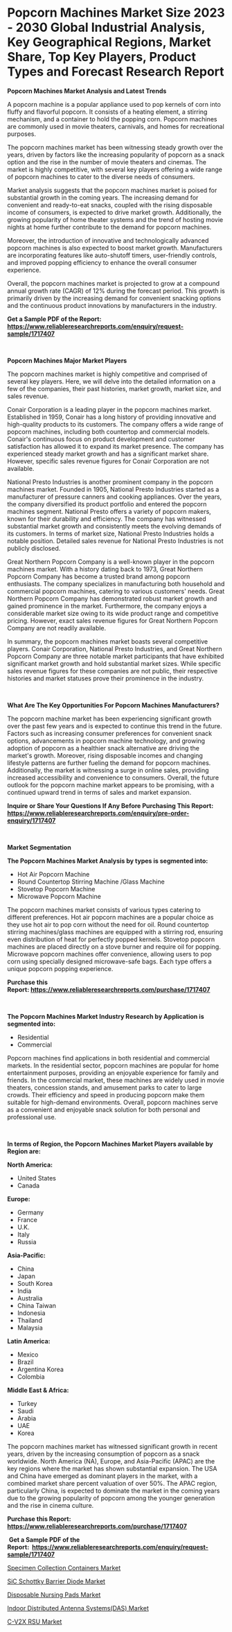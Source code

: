 <p><h1>Popcorn Machines Market Size 2023 - 2030 Global Industrial Analysis, Key Geographical Regions, Market Share, Top Key Players, Product Types and Forecast Research Report</h1></p><p><strong>Popcorn Machines Market Analysis and Latest Trends</strong></p>
<p><p>A popcorn machine is a popular appliance used to pop kernels of corn into fluffy and flavorful popcorn. It consists of a heating element, a stirring mechanism, and a container to hold the popping corn. Popcorn machines are commonly used in movie theaters, carnivals, and homes for recreational purposes.</p><p>The popcorn machines market has been witnessing steady growth over the years, driven by factors like the increasing popularity of popcorn as a snack option and the rise in the number of movie theaters and cinemas. The market is highly competitive, with several key players offering a wide range of popcorn machines to cater to the diverse needs of consumers.</p><p>Market analysis suggests that the popcorn machines market is poised for substantial growth in the coming years. The increasing demand for convenient and ready-to-eat snacks, coupled with the rising disposable income of consumers, is expected to drive market growth. Additionally, the growing popularity of home theater systems and the trend of hosting movie nights at home further contribute to the demand for popcorn machines.</p><p>Moreover, the introduction of innovative and technologically advanced popcorn machines is also expected to boost market growth. Manufacturers are incorporating features like auto-shutoff timers, user-friendly controls, and improved popping efficiency to enhance the overall consumer experience.</p><p>Overall, the popcorn machines market is projected to grow at a compound annual growth rate (CAGR) of 12% during the forecast period. This growth is primarily driven by the increasing demand for convenient snacking options and the continuous product innovations by manufacturers in the industry.</p></p>
<p><strong>Get a Sample PDF of the Report:&nbsp; <a href="https://www.reliableresearchreports.com/enquiry/request-sample/1717407">https://www.reliableresearchreports.com/enquiry/request-sample/1717407</a></strong></p>
<p>&nbsp;</p>
<p><strong>Popcorn Machines Major Market Players</strong></p>
<p><p>The popcorn machines market is highly competitive and comprised of several key players. Here, we will delve into the detailed information on a few of the companies, their past histories, market growth, market size, and sales revenue.</p><p>Conair Corporation is a leading player in the popcorn machines market. Established in 1959, Conair has a long history of providing innovative and high-quality products to its customers. The company offers a wide range of popcorn machines, including both countertop and commercial models. Conair's continuous focus on product development and customer satisfaction has allowed it to expand its market presence. The company has experienced steady market growth and has a significant market share. However, specific sales revenue figures for Conair Corporation are not available.</p><p>National Presto Industries is another prominent company in the popcorn machines market. Founded in 1905, National Presto Industries started as a manufacturer of pressure canners and cooking appliances. Over the years, the company diversified its product portfolio and entered the popcorn machines segment. National Presto offers a variety of popcorn makers, known for their durability and efficiency. The company has witnessed substantial market growth and consistently meets the evolving demands of its customers. In terms of market size, National Presto Industries holds a notable position. Detailed sales revenue for National Presto Industries is not publicly disclosed.</p><p>Great Northern Popcorn Company is a well-known player in the popcorn machines market. With a history dating back to 1973, Great Northern Popcorn Company has become a trusted brand among popcorn enthusiasts. The company specializes in manufacturing both household and commercial popcorn machines, catering to various customers' needs. Great Northern Popcorn Company has demonstrated robust market growth and gained prominence in the market. Furthermore, the company enjoys a considerable market size owing to its wide product range and competitive pricing. However, exact sales revenue figures for Great Northern Popcorn Company are not readily available.</p><p>In summary, the popcorn machines market boasts several competitive players. Conair Corporation, National Presto Industries, and Great Northern Popcorn Company are three notable market participants that have exhibited significant market growth and hold substantial market sizes. While specific sales revenue figures for these companies are not public, their respective histories and market statuses prove their prominence in the industry.</p></p>
<p>&nbsp;</p>
<p><strong>What Are The Key Opportunities For Popcorn Machines Manufacturers?</strong></p>
<p><p>The popcorn machine market has been experiencing significant growth over the past few years and is expected to continue this trend in the future. Factors such as increasing consumer preferences for convenient snack options, advancements in popcorn machine technology, and growing adoption of popcorn as a healthier snack alternative are driving the market's growth. Moreover, rising disposable incomes and changing lifestyle patterns are further fueling the demand for popcorn machines. Additionally, the market is witnessing a surge in online sales, providing increased accessibility and convenience to consumers. Overall, the future outlook for the popcorn machine market appears to be promising, with a continued upward trend in terms of sales and market expansion.</p></p>
<p><strong>Inquire or Share Your Questions If Any Before Purchasing This Report: <a href="https://www.reliableresearchreports.com/enquiry/pre-order-enquiry/1717407">https://www.reliableresearchreports.com/enquiry/pre-order-enquiry/1717407</a></strong></p>
<p>&nbsp;</p>
<p><strong>Market Segmentation</strong></p>
<p><strong>The Popcorn Machines Market Analysis by types is segmented into:</strong></p>
<p><ul><li>Hot Air Popcorn Machine</li><li>Round Countertop Stirring Machine /Glass Machine</li><li>Stovetop Popcorn Machine</li><li>Microwave Popcorn Machine</li></ul></p>
<p><p>The popcorn machines market consists of various types catering to different preferences. Hot air popcorn machines are a popular choice as they use hot air to pop corn without the need for oil. Round countertop stirring machines/glass machines are equipped with a stirring rod, ensuring even distribution of heat for perfectly popped kernels. Stovetop popcorn machines are placed directly on a stove burner and require oil for popping. Microwave popcorn machines offer convenience, allowing users to pop corn using specially designed microwave-safe bags. Each type offers a unique popcorn popping experience.</p></p>
<p><strong>Purchase this Report:&nbsp;<a href="https://www.reliableresearchreports.com/purchase/1717407">https://www.reliableresearchreports.com/purchase/1717407</a></strong></p>
<p>&nbsp;</p>
<p><strong>The Popcorn Machines Market Industry Research by Application is segmented into:</strong></p>
<p><ul><li>Residential</li><li>Commercial</li></ul></p>
<p><p>Popcorn machines find applications in both residential and commercial markets. In the residential sector, popcorn machines are popular for home entertainment purposes, providing an enjoyable experience for family and friends. In the commercial market, these machines are widely used in movie theaters, concession stands, and amusement parks to cater to large crowds. Their efficiency and speed in producing popcorn make them suitable for high-demand environments. Overall, popcorn machines serve as a convenient and enjoyable snack solution for both personal and professional use.</p></p>
<p>&nbsp;</p>
<p><strong>In terms of Region, the Popcorn Machines Market Players available by Region are:</strong></p>
<p>
    <p> <strong> North America: </strong>
        <ul>
            <li>United States</li>
            <li>Canada</li>
        </ul>
        </p> 
    <p> <strong> Europe: </strong>
        <ul>
            <li>Germany</li>
            <li>France</li>
            <li>U.K.</li>
            <li>Italy</li>
            <li>Russia</li>
        </ul>
        </p> 
    <p> <strong> Asia-Pacific: </strong>
        <ul>
            <li>China</li>
            <li>Japan</li>
            <li>South Korea</li>
            <li>India</li>
            <li>Australia</li>
            <li>China Taiwan</li>
            <li>Indonesia</li>
            <li>Thailand</li>
            <li>Malaysia</li>
        </ul>
        </p> 
    <p> <strong> Latin America: </strong>
        <ul>
            <li>Mexico</li>
            <li>Brazil</li>
            <li>Argentina Korea</li>
            <li>Colombia</li>
        </ul>
        </p> 
    <p> <strong> Middle East & Africa: </strong>
        <ul>
            <li>Turkey</li>
            <li>Saudi</li>
            <li>Arabia</li>
            <li>UAE</li>
            <li>Korea</li>
        </ul>
    </p>
    </p>
<p><p>The popcorn machines market has witnessed significant growth in recent years, driven by the increasing consumption of popcorn as a snack worldwide. North America (NA), Europe, and Asia-Pacific (APAC) are the key regions where the market has shown substantial expansion. The USA and China have emerged as dominant players in the market, with a combined market share percent valuation of over 50%. The APAC region, particularly China, is expected to dominate the market in the coming years due to the growing popularity of popcorn among the younger generation and the rise in cinema culture.</p></p>
<p><strong>Purchase this Report: <a href="https://www.reliableresearchreports.com/purchase/1717407">https://www.reliableresearchreports.com/purchase/1717407</a></strong></p>
<p>&nbsp;<strong>Get a Sample PDF of the Report:&nbsp;&nbsp;<a href="https://www.reliableresearchreports.com/enquiry/request-sample/1717407">https://www.reliableresearchreports.com/enquiry/request-sample/1717407</a></strong></p>
<p><strong></strong></p>
<p><p><a href="https://www.linkedin.com/pulse/specimen-collection-containers-market-research-report-unlocks-53chc/">Specimen Collection Containers Market</a></p><p><a href="https://issuu.com/reportprime-2/docs/sic-schottky-barrier-diode-market-size-2030.pptx?fr=xKAE9_zU1NQ">SiC Schottky Barrier Diode Market</a></p><p><a href="https://www.linkedin.com/pulse/decoding-disposable-nursing-pads-market-deep-dive-latest-trends-todec/">Disposable Nursing Pads Market</a></p><p><a href="https://github.com/BryceTownsendr/Market-Research-Report-List-1/blob/main/indoor-distributed-antenna-systemsdas-market.md">Indoor Distributed Antenna Systems(DAS) Market</a></p><p><a href="https://github.com/ChiragRp1/Market-Research-Report-List-1/blob/main/c-v2x-rsu-market.md">C-V2X RSU Market</a></p></p>